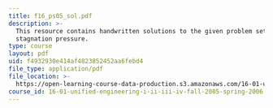 ```yaml
---
title: f16_ps05_sol.pdf
description: >-
  This resource contains handwritten solutions to the given problem set on
  stagnation pressure.
type: course
layout: pdf
uid: f4932930e414af4823852452aa6febd4
file_type: application/pdf
file_location: >-
  https://open-learning-course-data-production.s3.amazonaws.com/16-01-unified-engineering-i-ii-iii-iv-fall-2005-spring-2006/f4932930e414af4823852452aa6febd4_f16_ps05_sol.pdf
course_id: 16-01-unified-engineering-i-ii-iii-iv-fall-2005-spring-2006
---
```

